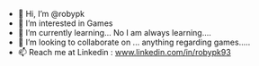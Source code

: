 - 👋 Hi, I’m @robypk
- 👀 I’m interested in Games
- 🌱 I’m currently learning... No I am always learning....
- 💞️ I’m looking to collaborate on ... anything regarding games.....
- 📫 Reach me at Linkedin : www.linkedin.com/in/robypk93

<!---
robypk/robypk is a ✨ special ✨ repository because its `README.md` (this file) appears on your GitHub profile.
You can click the Preview link to take a look at your changes.
--->
